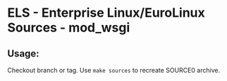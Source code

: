 # ELS - Enterprise Linux/EuroLinux Sources - mod_wsgi
 
## Usage:
  Checkout branch or tag. Use `make sources` to recreate  SOURCE0 archive.
